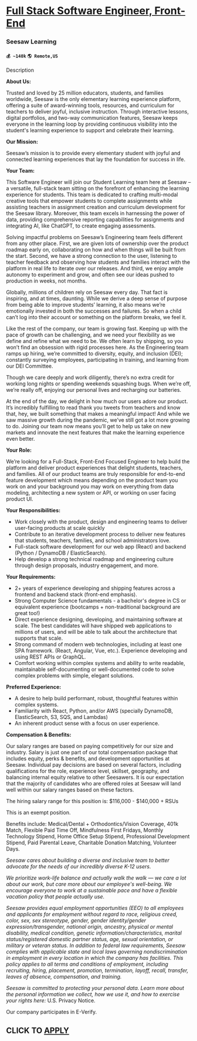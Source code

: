 # [Full Stack Software Engineer, Front-End](https://www.remotewlb.com/apply/full-stack-software-engineer-front-end-74120)  
### Seesaw Learning  
#### `💰 ~140k` `🌎 Remote,US`  

Description

**About Us:**

Trusted and loved by 25 million educators, students, and families worldwide, Seesaw is the only elementary learning experience platform, offering a suite of award-winning tools, resources, and curriculum for teachers to deliver joyful, inclusive instruction. Through interactive lessons, digital portfolios, and two-way communication features, Seesaw keeps everyone in the learning loop by providing continuous visibility into the student's learning experience to support and celebrate their learning.

**Our Mission:**

Seesaw’s mission is to provide every elementary student with joyful and connected learning experiences that lay the foundation for success in life.

**Your Team:**

This Software Engineer will join our Student Learning team here at Seesaw – a versatile, full-stack team sitting on the forefront of enhancing the learning experience for students. This team is dedicated to crafting multi-modal creative tools that empower students to complete assignments while assisting teachers in assignment creation and curriculum development for the Seesaw library. Moreover, this team excels in harnessing the power of data, providing comprehensive reporting capabilities for assignments and integrating AI, like ChatGPT, to create engaging assessments.

Solving impactful problems on Seesaw’s Engineering team feels different from any other place. First, we are given lots of ownership over the product roadmap early on, collaborating on how and when things will be built from the start. Second, we have a strong connection to the user, listening to teacher feedback and observing how students and families interact with the platform in real life to iterate over our releases. And third, we enjoy ample autonomy to experiment and grow, and often see our ideas pushed to production in weeks, not months.

Globally, millions of children rely on Seesaw every day. That fact is inspiring, and at times, daunting. While we derive a deep sense of purpose from being able to improve students’ learning, it also means we’re emotionally invested in both the successes and failures. So when a child can’t log into their account or something on the platform breaks, we feel it.

Like the rest of the company, our team is growing fast. Keeping up with the pace of growth can be challenging, and we need your flexibility as we define and refine what we need to be. We often learn by shipping, so you won’t find an obsession with rigid processes here. As the Engineering team ramps up hiring, we’re committed to diversity, equity, and inclusion (DEI); constantly surveying employees, participating in training, and learning from our DEI Committee.

Though we care deeply and work diligently, there’s no extra credit for working long nights or spending weekends squashing bugs. When we’re off, we’re really off, enjoying our personal lives and recharging our batteries.

At the end of the day, we delight in how much our users adore our product. It’s incredibly fulfilling to read thank you tweets from teachers and know that, hey, we built something that makes a meaningful impact! And while we saw massive growth during the pandemic, we’ve still got a lot more growing to do. Joining our team now means you’ll get to help us take on new markets and innovate the next features that make the learning experience even better.

**Your Role:**

We’re looking for a Full-Stack, Front-End Focused Engineer to help build the platform and deliver product experiences that delight students, teachers, and families. All of our product teams are truly responsible for end-to-end feature development which means depending on the product team you work on and your background you may work on everything from data modeling, architecting a new system or API, or working on user facing product UI.

**Your Responsibilities:**

  * Work closely with the product, design and engineering teams to deliver user-facing products at scale quickly
  * Contribute to an iterative development process to deliver new features that students, teachers, families, and school administrators love.
  * Full-stack software development for our web app (React) and backend (Python / DynamoDB / ElasticSearch).
  * Help develop a strong technical roadmap and engineering culture through design proposals, industry engagement, and more.

**Your Requirements:**

  * 2+ years of experience developing and shipping features across a frontend and backend stack (front-end emphasis).
  * Strong Computer Science fundamentals - a bachelor's degree in CS or equivalent experience (bootcamps + non-traditional background are great too!)
  * Direct experience designing, developing, and maintaining software at scale. The best candidates will have shipped web applications to millions of users, and will be able to talk about the architecture that supports that scale.
  * Strong command of modern web technologies, including at least one SPA framework. (React, Angular, Vue, etc.). Experience developing and using REST APIs or GraphQL.
  * Comfort working within complex systems and ability to write readable, maintainable self-documenting or well-documented code to solve complex problems with simple, elegant solutions.

**Preferred Experience:**

  * A desire to help build performant, robust, thoughtful features within complex systems.
  * Familiarity with React, Python, and/or AWS (specially DynamoDB, ElasticSearch, S3, SQS, and Lambdas)
  * An inherent product sense with a focus on user experience.

**Compensation & Benefits:**

Our salary ranges are based on paying competitively for our size and industry. Salary is just one part of our total compensation package that includes equity, perks & benefits, and development opportunities at Seesaw. Individual pay decisions are based on several factors, including qualifications for the role, experience level, skillset, geography, and balancing internal equity relative to other Seesawers. It is our expectation that the majority of candidates who are offered roles at Seesaw will land well within our salary ranges based on these factors.

The hiring salary range for this position is: $116,000 - $140,000 + RSUs

This is an exempt position.

  
Benefits include: Medical/Dental + Orthodontics/Vision Coverage, 401k Match, Flexible Paid Time Off, Mindfulness First Fridays, Monthly Technology Stipend, Home Office Setup Stipend, Professional Development Stipend, Paid Parental Leave, Charitable Donation Matching, Volunteer Days.

_Seesaw cares about building a diverse and inclusive team to better advocate for the needs of our incredibly diverse K-12 users._

_We prioritize work-life balance and actually walk the walk — we care a lot about our work, but care more about our employee's well-being. We encourage everyone to work at a sustainable pace and have a flexible vacation policy that people actually use._

_Seesaw provides equal employment opportunities (EEO) to all employees and applicants for employment without regard to race, religious creed, color, sex, sex stereotype, gender, gender identity/gender expression/transgender, national origin, ancestry, physical or mental disability, medical condition, genetic information/characteristics, marital status/registered domestic partner status, age, sexual orientation, or military or veteran status. In addition to federal law requirements, Seesaw complies with applicable state and local laws governing nondiscrimination in employment in every location in which the company has facilities. This policy applies to all terms and conditions of employment, including recruiting, hiring, placement, promotion, termination, layoff, recall, transfer, leaves of absence, compensation, and training._

_Seesaw is committed to protecting your personal data. Learn more about the personal information we collect, how we use it, and how to exercise your rights here:_ U.S. Privacy Notice.

Our company participates in E-Verify.

  
## CLICK TO [APPLY](https://www.remotewlb.com/apply/full-stack-software-engineer-front-end-74120)

